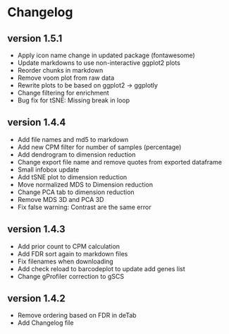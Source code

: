Changelog
==========

<!--
Newest changes should be on top.
-->
version 1.5.1
---------------------------
+ Apply icon name change in updated package (fontawesome)
+ Update markdowns to use non-interactive ggplot2 plots
+ Reorder chunks in markdown
+ Remove voom plot from raw data
+ Rewrite plots to be based on ggplot2 -> ggplotly
+ Change filtering for enrichment
+ Bug fix for tSNE: Missing break in loop

version 1.4.4
---------------------------
+ Add file names and md5 to markdown
+ Add new CPM filter for number of samples (percentage)
+ Add dendrogram to dimension reduction
+ Change export file name and remove quotes from exported dataframe
+ Small infobox update
+ Add tSNE plot to dimension reduction
+ Move normalized MDS to Dimension reduction
+ Change PCA tab to dimension reduction
+ Remove MDS 3D and PCA 3D
+ Fix false warning: Contrast are the same error

version 1.4.3
---------------------------
+ Add prior count to CPM calculation
+ Add FDR sort again to markdown files
+ Fix filenames when downloading
+ Add check reload to barcodeplot to update add genes list
+ Change gProfiler correction to gSCS

version 1.4.2
---------------------------
+ Remove ordering based on FDR in deTab
+ Add Changelog file
